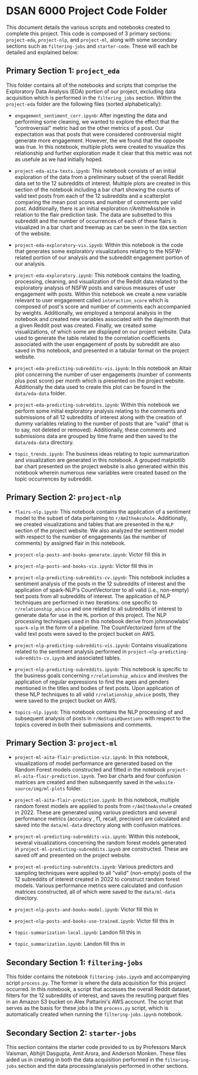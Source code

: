# DSAN 6000 Project Code Folder

This document details the various scripts and notebooks created to complete this project. This code is composed of 3 primary sections: `project-eda`, `project-nlp`, and `project-ml`, along with some secondary sections such as `filtering-jobs` and `starter-code`. These will each be detailed and explained below:

## Primary Section 1: `project_eda`

This folder contains all of the notebooks and scripts that comprise the Exploratory Data Analysis (EDA) portion of our project, excluding data acquisition which is performed in the `filtering_jobs` section. Within the `project-eda` folder are the following files (sorted alphabetically):

* `engagement_sentiment_corr.ipynb`: After ingesting the data and performing some cleaning, we wanted to explore the effect that the "controversial" metric had on the other metrics of a post. Our expectation was that posts that were considered controversial might generate more engagement. However, the we found that the opposite was true. In this notebook, multiple plots were created to visualize this relationship and further exploration made it clear that this metric was not as usefule as we had initially hoped.

* `project-eda-aita-texts.ipynb`: This notebook consists of an initial exploration of the data from a preliminary subset of the overall Reddit data set to the 12 subreddits of interest. Multiple plots are created in this section of the notebook including a bar chart showing the counts of valid text posts from each of the 12 subreddits and a scatterplot comparing the mean post scores and number of comments per valid post. Additionally, there is an initial exploration r/AmItheAsshole in relation to the flair prediction task. The data are subsetted to this subreddit and the number of occurrences of each of these flairs is visualized in a bar chart and treemap as can be seen in the `EDA` section of the website.

* `project-eda-exploratory-vis.ipynb`: Within this notebook is the code that generates some exploratory visualizations relating to the NSFW-related portion of our analysis and the subreddit engagement portion of our analysis.

* `project-eda-exploratory.ipynb`: This notebook contains the loading, processing, cleaning, and visualization of the Reddit data related to the exploratory analysis of NSFW posts and various measures of user engagement with posts. Within this notebook we create a new variable relevant to user engagement called `interaction_score` which is composed of post's score and number of comments each accompanied by weights. Additionally, we employed a temporal analysis in the notebook and created new variables associated with the day/month that a given Reddit post was created. Finally, we created some visualizations, of which some are displayed on our project website. Data used to generate the table related to the correlation coefficients associated with the user engagement of posts by subreddit are also saved in this notebook, and presented in a tabular format on the project website.

* `project-eda-predicting-subreddits-vis.ipynb`: In this notebook an Altair plot concerning the number of user engagements (number of comments plus post score) per month which is presented on the project website. Additionally the data used to create this plot can be found in the `data/eda-data` folder.

* `project-eda-predicting-subreddits.ipynb`: Within this notebook we perform some initial exploratory analysis relating to the comments and submissions of all 12 subreddits of interest along with the creation of dummy variables relating to the number of posts that are "valid" (that is to say, not deleted or removed). Additionally, these comments and submissions data are grouped by time frame and then saved to the `data/eda-data` directory.

* `topic_trends.ipynb`: The business ideas relating to topic summarization and visualization are generated in this notebook. A grouped matplotlib bar chart presented on the project website is also generated within this notebook wherein numerous new variables were created based on the topic occurrences by subreddit.

## Primary Section 2: `project-nlp`

* `flairs-nlp.ipynb`: This notebook contains the application of a sentiment model to the subset of data pertaining to `r/AmItheAsshole`. Additionally, we created visualizations and tables that are presented in the `NLP` section of the project website. We also analyzed the sentiment model with respect to the number of engagements (as the number of comments) by assigned flair in this notebook.

* `project-nlp-posts-and-books-generate.ipynb`: Victor fill this in

* `project-nlp-posts-and-books-vis.ipynb`: Victor fill this in

* `project-nlp-predicting-subreddits-cv.ipynb`: This notebook includes a sentiment analysis of the posts in the 12 subreddits of interest and the application of spark-NLP's CountVectorizer to all valid (i.e., non-empty) text posts from all subreddits of interest. The application of NLP techniques are performed in two iterations: one specific to `r/relationship_advice` and one related to all subreddits of interest to generate data for use in the `ML` portion of this project. The NLP processing techniques used in this notebook derive from johnsnowlabs' `spark-nlp` in the form of a pipeline. The CountVectorized form of the valid text posts were saved to the project bucket on AWS.

* `project-nlp-predicting-subreddits-vis.ipynb`: Contains visualizations related to the sentiment analysis performed in `project-nlp-predicting-subreddits-cv.ipynb` and associated tables.

* `project-nlp-predicting-subreddits.ipynb`: This notebook is specific to the business goals concerning `r/relationship_advice` and involves the application of regular expressions to find the ages and genders mentioned in the titles and bodies of text posts. Upon application of these NLP techniques to all valid `r/relationship_advice` posts, they were saved to the project bucket on AWS.

* `topics-nlp.ipynb`: This notebook contains the NLP processing of and subsequent analysis of posts in `r/NoStupidQuestions` with respect to the topics covered in both their submissions and comments.

## Primary Section 3: `project-ml`

* `project-ml-aita-flair-prediction-viz.ipynb`: In this notebook, visualizations of model performance are generated based on the Random Forest models constructed and fitted in the notebook `project-ml-aita-flair-prediction.ipynb`. Two bar charts and four confusion matrices are created and then subsequently saved in the `website-source/img/ml-plots` folder.

* `project-ml-aita-flair-prediction.ipynb`: In this notebook, multiple random forest models are applied to posts from `r/AmItheAsshole` created in 2022. These are generated using various predictors and several performance metrics (accuracy , f1, recall, precision) are calculated and saved into the `data/ml-data` directory along with confusion matrices.

* `project-ml-predicting-subreddits-vis.ipynb`: Within this notebook, several visualizations concerning the random forest models generated in `project-ml-predicting-subreddits.ipynb` are constructed. These are saved off and presented on the project website.

* `project-ml-predicting-subreddits.ipynb`: Various predictors and sampling techniques were applied to all "valid" (non-empty) posts of the 12 subreddits of interest created in 2022 to construct random forest models. Various performance metrics were calculated and confusion matrices constructed, all of which were saved to the `data/ml-data` directory.

* `project-nlp-posts-and-books-model.ipynb`: Victor fill this in

* `project-nlp-posts-and-books-use-trained.ipynb`: Victor fill this in

* `topic-summarization-local.ipynb`: Landon fill this in

* `topic_summarization.ipynb`: Landon fill this in

## Secondary Section 1: `filtering-jobs`

This folder contains the notebook `filtering-jobs.ipynb` and accompanying script `process.py`. The former is where the data acquisition for this project occurred. In this notebook, a script that accesses the overall Reddit dataset, filters for the 12 subreddits of interest, and saves the resulting parquet files in an Amazon S3 bucket on Alex Pattarini's AWS account. The script that serves as the basis for these jobs is the `process.py` script, which is automatically created when running the `filtering-jobs.ipynb` notebook.

## Secondary Section 2: `starter-jobs`

This section contains the starter code provided to us by Professors Marck Vaisman, Abhijit Dasgupta, Amit Arora, and Anderson Monken. These files aided us in creating in both the data acquisition performed in the `filtering-jobs` section and the data processing/analysis performed in other sections.